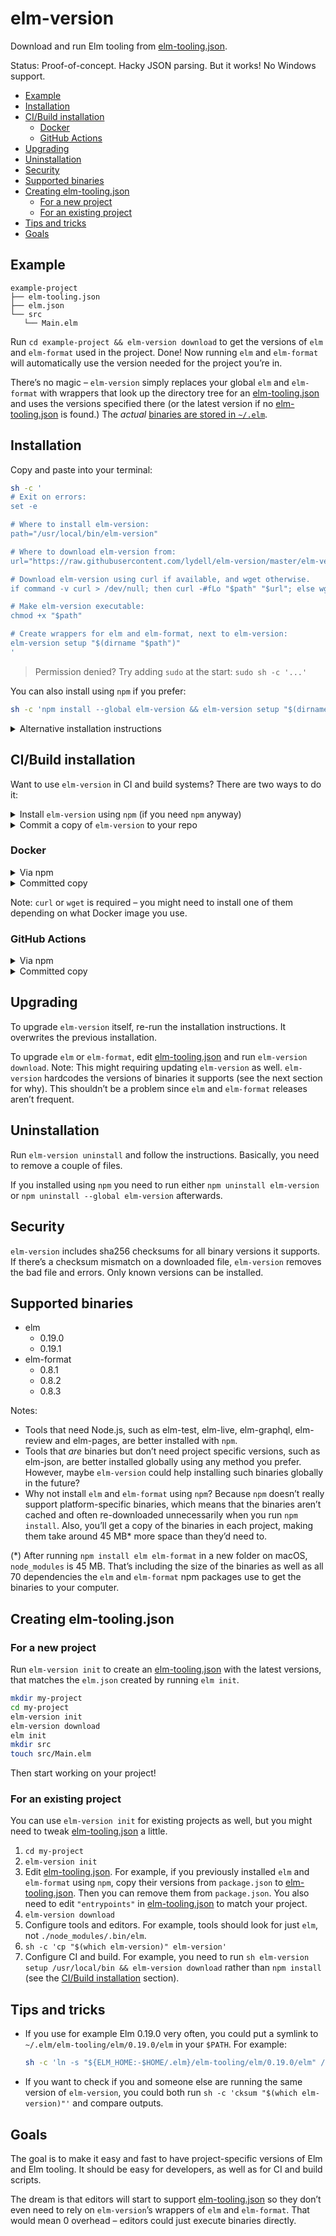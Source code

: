# elm-version

Download and run Elm tooling from [elm-tooling.json].

Status: Proof-of-concept. Hacky JSON parsing. But it works! No Windows support.

[elm-tooling.json]: https://github.com/lydell/elm-tooling.json

<!-- prettier-ignore-start -->
<!-- START doctoc generated TOC please keep comment here to allow auto update -->
<!-- DON'T EDIT THIS SECTION, INSTEAD RE-RUN doctoc TO UPDATE -->


- [Example](#example)
- [Installation](#installation)
- [CI/Build installation](#cibuild-installation)
  - [Docker](#docker)
  - [GitHub Actions](#github-actions)
- [Upgrading](#upgrading)
- [Uninstallation](#uninstallation)
- [Security](#security)
- [Supported binaries](#supported-binaries)
- [Creating elm-tooling.json](#creating-elm-toolingjson)
  - [For a new project](#for-a-new-project)
  - [For an existing project](#for-an-existing-project)
- [Tips and tricks](#tips-and-tricks)
- [Goals](#goals)

<!-- END doctoc generated TOC please keep comment here to allow auto update -->
<!-- prettier-ignore-end -->

## Example

```
example-project
├── elm-tooling.json
├── elm.json
└── src
   └── Main.elm
```

Run `cd example-project && elm-version download` to get the versions of `elm` and `elm-format` used in the project. Done! Now running `elm` and `elm-format` will automatically use the version needed for the project you’re in.

There’s no magic – `elm-version` simply replaces your global `elm` and `elm-format` with wrappers that look up the directory tree for an [elm-tooling.json] and uses the versions specified there (or the latest version if no [elm-tooling.json] is found.) The _actual_ [binaries are stored in `~/.elm`][binaries].

## Installation

Copy and paste into your terminal:

```sh
sh -c '
# Exit on errors:
set -e

# Where to install elm-version:
path="/usr/local/bin/elm-version"

# Where to download elm-version from:
url="https://raw.githubusercontent.com/lydell/elm-version/master/elm-version"

# Download elm-version using curl if available, and wget otherwise.
if command -v curl > /dev/null; then curl -#fLo "$path" "$url"; else wget -nv -O "$path" "$url"; fi

# Make elm-version executable:
chmod +x "$path"

# Create wrappers for elm and elm-format, next to elm-version:
elm-version setup "$(dirname "$path")"
'
```

> Permission denied? Try adding `sudo` at the start: `sudo sh -c '...'`

You can also install using `npm` if you prefer:

```sh
sh -c 'npm install --global elm-version && elm-version setup "$(dirname "$(which elm-version)")"'
```

<details>
<summary>Alternative installation instructions</summary>

1. Download the `elm-version` shell script from this repo.
2. Make it executable.
3. Put it in your `$PATH`.
4. Run `elm-version setup SOME_DIR_IN_PATH` to create wrappers for `elm` and `elm-format`.

</details>

## CI/Build installation

Want to use `elm-version` in CI and build systems? There are two ways to do it:

<details>
<summary>Install <code>elm-version</code> using <code>npm</code> (if you need <code>npm</code> anyway)</summary>

```sh
npm install --save-dev elm-version
```

To upgrade, edit the version number for `"elm-version"` in `package.json`.

</details>

<details>
<summary>Commit a copy of <code>elm-version</code> to your repo</summary>

You _could_ copy installation command into your CI setup and build scripts, but:

- You might end up accidentally using different versions of `elm-version` in CI vs your build scripts.
- I’d recommend adding a shasum check to it (so you know that you get what you expected), which makes the installation command even more complicated and error-prone.

By instead committing a copy of `elm-version`:

- Your scripts become super clean: `sh elm-version ...`
- You always know exactly what is being executed, and you get rid of one Internet request that can fail.
- As a bonus, new contributors who don’t have `elm-version` installed can run `sh elm-version setup /usr/bin/local` to get it. They might not get the absolutely latest version, but they’ll at least get something that works with your project.
- `elm-version` is a couple of hundred lines of shell script so it shouldn’t be too bad to commit.

Once you’ve installed `elm-version` on your computer, you could run the following to copy it to your project:

```sh
cd your-project
sh -c 'cp "$(which elm-version)" elm-version'
```

</details>

### Docker

<details>
<summary>Via npm</summary>

```Dockerfile
# Install npm packages in a separate image, for maximum Docker caching.
# Otherwise you’d lose the cached downloads of Elm binaries every time
# package.json changes (which is much more frequent).
FROM node:12 AS npm
WORKDIR app
COPY package.json package-lock.json ./
RUN npm ci

# Start a new image.
FROM node:12
WORKDIR app

# Copy elm-version from the previous image, then setup and install.
COPY --from=npm /app/node_modules/elm-version/elm-version elm-version
COPY elm-tooling.json ./
RUN sh elm-version setup /usr/local/bin && elm-version download

# Copy the full node_modules folder for the rest of your build.
COPY --from=npm /app/node_modules node_modules

# Then do whatever you need to.
```

</details>

<details>
<summary>Committed copy</summary>

```Dockerfile
# Put this early in your Dockerfile, to take advantage of Docker caching.
COPY elm-version elm-tooling.json ./
RUN sh elm-version setup /usr/local/bin && elm-version download
```

</details>

Note: `curl` or `wget` is required – you might need to install one of them depending on what Docker image you use.

### GitHub Actions

<details>
<summary>Via npm</summary>

```yaml
jobs:
  build:
    runs-on: ubuntu-latest
    steps:
      - uses: actions/checkout@v2

      - name: Setup Node.js
        uses: actions/setup-node@v1
        with:
          node-version: "12"

      - name: Cache node_modules
        uses: actions/cache@v1
        with:
          path: node_modules
          key: node_modules-${{ hashFiles('package-lock.json') }}

      - name: Cache elm packages and binaries
        uses: actions/cache@v1
        with:
          path: ~/.elm
          key: elm-${{ hashFiles('elm*.json') }}

      - name: Run workflow
        run: |
          test -d node_modules || npm ci
          sudo npx elm-version setup /usr/local/bin
          elm-version download
          npm run build # Or whatever you do in your build
```

</details>

<details>
<summary>Committed copy</summary>

```yaml
jobs:
  build:
    runs-on: ubuntu-latest
    steps:
      - uses: actions/checkout@v2

      - name: Cache elm packages and binaries
        uses: actions/cache@v1
        with:
          path: ~/.elm
          key: elm-${{ hashFiles('elm*.json') }}

      - name: Run workflow
        run: |
          sudo sh elm-version setup /usr/local/bin
          elm-version download
          elm make src/Main.elm # Or whatever you do in your build
```

</details>

## Upgrading

To upgrade `elm-version` itself, re-run the installation instructions. It overwrites the previous installation.

To upgrade `elm` or `elm-format`, edit [elm-tooling.json] and run `elm-version download`. Note: This might requiring updating `elm-version` as well. `elm-version` hardcodes the versions of binaries it supports (see the next section for why). This shouldn’t be a problem since `elm` and `elm-format` releases aren’t frequent.

## Uninstallation

Run `elm-version uninstall` and follow the instructions. Basically, you need to remove a couple of files.

If you installed using `npm` you need to run either `npm uninstall elm-version` or `npm uninstall --global elm-version` afterwards.

## Security

`elm-version` includes sha256 checksums for all binary versions it supports. If there’s a checksum mismatch on a downloaded file, `elm-version` removes the bad file and errors. Only known versions can be installed.

## Supported binaries

- elm
  - 0.19.0
  - 0.19.1
- elm-format
  - 0.8.1
  - 0.8.2
  - 0.8.3

Notes:

- Tools that need Node.js, such as elm-test, elm-live, elm-graphql, elm-review and elm-pages, are better installed with `npm`.
- Tools that _are_ binaries but don’t need project specific versions, such as elm-json, are better installed globally using any method you prefer. However, maybe `elm-version` could help installing such binaries globally in the future?
- Why not install `elm` and `elm-format` using `npm`? Because `npm` doesn’t really support platform-specific binaries, which means that the binaries aren’t cached and often re-downloaded unnecessarily when you run `npm install`. Also, you’ll get a copy of the binaries in each project, making them take around 45 MB\* more space than they’d need to.

(\*) After running `npm install elm elm-format` in a new folder on macOS, `node_modules` is 45 MB. That’s including the size of the binaries as well as all 70 dependencies the `elm` and `elm-format` npm packages use to get the binaries to your computer.

## Creating elm-tooling.json

### For a new project

Run `elm-version init` to create an [elm-tooling.json] with the latest versions, that matches the `elm.json` created by running `elm init`.

```sh
mkdir my-project
cd my-project
elm-version init
elm-version download
elm init
mkdir src
touch src/Main.elm
```

Then start working on your project!

### For an existing project

You can use `elm-version init` for existing projects as well, but you might need to tweak [elm-tooling.json] a little.

1. `cd my-project`
2. `elm-version init`
3. Edit [elm-tooling.json]. For example, if you previously installed `elm` and `elm-format` using `npm`, copy their versions from `package.json` to [elm-tooling.json]. Then you can remove them from `package.json`. You also need to edit `"entrypoints"` in [elm-tooling.json] to match your project.
4. `elm-version download`
5. Configure tools and editors. For example, tools should look for just `elm`, not `./node_modules/.bin/elm`.
6. `sh -c 'cp "$(which elm-version)" elm-version'`
7. Configure CI and build. For example, you need to run `sh elm-version setup /usr/local/bin && elm-version download` rather than `npm install` (see the [CI/Build installation](#cibuild-installation) section).

## Tips and tricks

- If you use for example Elm 0.19.0 very often, you could put a symlink to `~/.elm/elm-tooling/elm/0.19.0/elm` in your `$PATH`. For example:

  ```sh
  sh -c 'ln -s "${ELM_HOME:-$HOME/.elm}/elm-tooling/elm/0.19.0/elm" /usr/local/bin/elm0.19.0'
  ```

- If you want to check if you and someone else are running the same version of `elm-version`, you could both run `sh -c 'cksum "$(which elm-version)"'` and compare outputs.

## Goals

The goal is to make it easy and fast to have project-specific versions of Elm and Elm tooling. It should be easy for developers, as well as for CI and build scripts.

The dream is that editors will start to support [elm-tooling.json] so they don’t even need to rely on `elm-version`’s wrappers of `elm` and `elm-format`. That would mean 0 overhead – editors could just execute binaries directly.

[binaries]: https://github.com/lydell/elm-tooling.json#binaries
